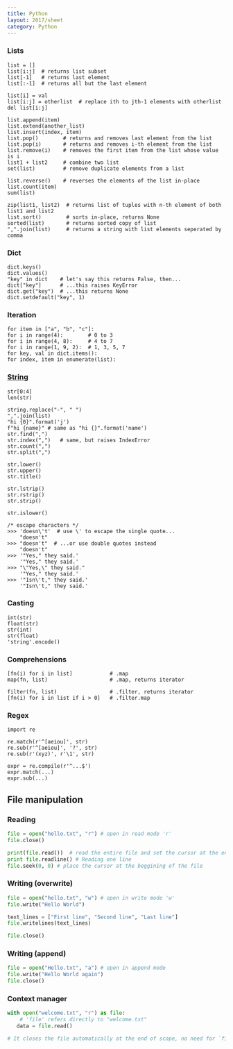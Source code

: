 ```yaml
---
title: Python
layout: 2017/sheet
category: Python
---
```


### Lists

    list = []
    list[i:j]  # returns list subset
    list[-1]   # returns last element
    list[:-1]  # returns all but the last element
    
    list[i] = val
    list[i:j] = otherlist  # replace ith to jth-1 elements with otherlist
    del list[i:j]

    list.append(item)
    list.extend(another_list)
    list.insert(index, item)
    list.pop()        # returns and removes last element from the list
    list.pop(i)       # returns and removes i-th element from the list
    list.remove(i)    # removes the first item from the list whose value is i
    list1 + list2     # combine two list    
    set(list)         # remove duplicate elements from a list

    list.reverse()    # reverses the elements of the list in-place
    list.count(item)
    sum(list)

    zip(list1, list2)  # returns list of tuples with n-th element of both list1 and list2
    list.sort()        # sorts in-place, returns None
    sorted(list)       # returns sorted copy of list
    ",".join(list)     # returns a string with list elements seperated by comma

### Dict

    dict.keys()
    dict.values()
    "key" in dict    # let's say this returns False, then...
    dict["key"]      # ...this raises KeyError
    dict.get("key")  # ...this returns None
    dict.setdefault("key", 1)

### Iteration

    for item in ["a", "b", "c"]:
    for i in range(4):        # 0 to 3
    for i in range(4, 8):     # 4 to 7
    for i in range(1, 9, 2):  # 1, 3, 5, 7
    for key, val in dict.items():
    for index, item in enumerate(list):

### [String](https://docs.python.org/2/library/stdtypes.html#string-methods)

    str[0:4]
    len(str)

    string.replace("-", " ")
    ",".join(list)
    "hi {0}".format('j')
    f"hi {name}" # same as "hi {}".format('name')
    str.find(",")
    str.index(",")   # same, but raises IndexError
    str.count(",")
    str.split(",")

    str.lower()
    str.upper()
    str.title()

    str.lstrip()
    str.rstrip()
    str.strip()

    str.islower()
    
    /* escape characters */
    >>> 'doesn\'t'  # use \' to escape the single quote...
        "doesn't"
    >>> "doesn't"  # ...or use double quotes instead
        "doesn't"
    >>> '"Yes," they said.'
        '"Yes," they said.'
    >>> "\"Yes,\" they said."
        '"Yes," they said.'
    >>> '"Isn\'t," they said.'
        '"Isn\'t," they said.'

### Casting

    int(str)
    float(str)
    str(int)
    str(float)
    'string'.encode()

### Comprehensions

    [fn(i) for i in list]            # .map
    map(fn, list)                    # .map, returns iterator
    
    filter(fn, list)                 # .filter, returns iterator
    [fn(i) for i in list if i > 0]   # .filter.map

### Regex

    import re

    re.match(r'^[aeiou]', str)
    re.sub(r'^[aeiou]', '?', str)
    re.sub(r'(xyz)', r'\1', str)

    expr = re.compile(r'^...$')
    expr.match(...)
    expr.sub(...)

## File manipulation
    
### Reading

```py
file = open("hello.txt", "r") # open in read mode 'r'
file.close() 
```

```py
print(file.read())  # read the entire file and set the cursor at the end of file
print file.readline() # Reading one line
file.seek(0, 0) # place the cursor at the beggining of the file
```

### Writing (overwrite)

```py
file = open("hello.txt", "w") # open in write mode 'w'
file.write("Hello World") 

text_lines = ["First line", "Second line", "Last line"] 
file.writelines(text_lines)

file.close()
```

### Writing (append)

```py
file = open("Hello.txt", "a") # open in append mode
file.write("Hello World again")  
file.close()
```

### Context manager

```py
with open("welcome.txt", "r") as file:
    # 'file' refers directly to "welcome.txt"
   data = file.read()

# It closes the file automatically at the end of scope, no need for `file.close()`.
```

